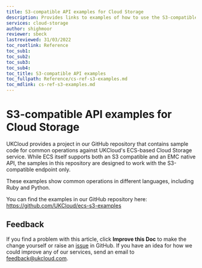 ```yaml
---
title: S3-compatible API examples for Cloud Storage
description: Provides links to examples of how to use the S3-compatible API with UKCloud's Cloud Storage service
services: cloud-storage
author: shighmoor
reviewer: sbeck
lastreviewed: 31/03/2022
toc_rootlink: Reference
toc_sub1: 
toc_sub2:
toc_sub3:
toc_sub4:
toc_title: S3-compatible API examples
toc_fullpath: Reference/cs-ref-s3-examples.md
toc_mdlink: cs-ref-s3-examples.md
---
```


# S3-compatible API examples for Cloud Storage

UKCloud provides a project in our GitHub repository that contains sample code for common operations against UKCloud's ECS-based Cloud Storage service. While ECS itself supports both an S3 compatible and an EMC native API, the samples in this repository are designed to work with the S3-compatible endpoint only.

These examples show common operations in different languages, including Ruby and Python.

You can find the examples in our GitHub repository here: <https://github.com/UKCloud/ecs-s3-examples>

## Feedback

If you find a problem with this article, click **Improve this Doc** to make the change yourself or raise an [issue](https://github.com/UKCloud/documentation/issues) in GitHub. If you have an idea for how we could improve any of our services, send an email to <feedback@ukcloud.com>.
